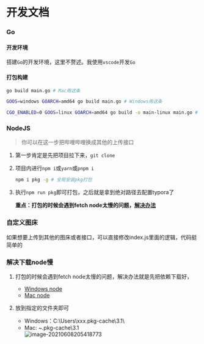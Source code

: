# 开发文档

### Go
#### 开发环境
搭建`Go`的开发环境，这里不赘述。我使用`vscode`开发`Go`
#### 打包构建
```bash
go build main.go # Mac用这条

GOOS=windows GOARCH=amd64 go build main.go # Windows用这条

CGO_ENABLED=0 GOOS=linux GOARCH=amd64 go build -o main-linux main.go # Linux
```


### NodeJS

>你可以在这一步把哔哩哔哩换成其他的上传接口

1. 第一步肯定是先把项目拉下来，`git clone`
2. 项目内进行`npm i`或`yarn`或`pnpm i`
   ```bash
   npm i pkg -g # 全局安装pkg打包
   ```
3. 执行`npm run pkg`即可打包，之后就是拿到绝对路径去配置typora了

   **重点：打包的时候会遇到fetch node太慢的问题，[解决办法](#解决下载node慢)**


### 自定义图床

如果想要上传到其他的图床或者接口，可以直接修改index.js里面的逻辑，代码挺简单的


### 解决下载node慢

1. 打包的时候会遇到fetch node太慢的问题，解决办法就是先把依赖下载好，
    - [Windows node](https://gitee.com/xlzy520/typora-plugin-bilibili/attach_files/729610/download/fetched-v14.17.0-win-x64)
    - [Mac node](https://gitee.com/xlzy520/typora-plugin-bilibili/attach_files/729611/download/fetched-v14.17.0-macos-x64)

2. 放到指定的文件夹即可
    - Windows：C:\Users\xxx\.pkg-cache\3.1\
    - Mac: ~\.pkg-cache\3.1\
      ![image-20210608205418773](http://i0.hdslb.com/bfs/album/697f8e5458eaf631f300588aa257ace1ef8cad12.png)

